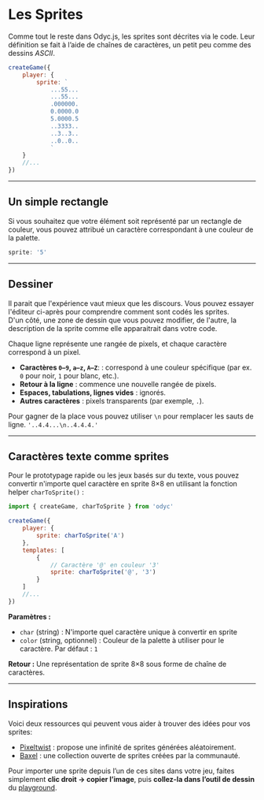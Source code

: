 <script>
import Aside from '../../../lib/ui/Doc/Aside.svelte'
import Emoji from '../../../lib/ui/Doc/Emoji.svelte'
import PaintDemo from '../../../lib/ui/Doc/PaintDemo.svelte'
</script>

# <Emoji src="👾"/> Les Sprites

Comme tout le reste dans Odyc.js, les sprites sont décrites via le code. Leur définition se fait à l’aide de chaînes de caractères, un petit peu comme des dessins _ASCII_.

```js
createGame({
	player: {
		sprite: `
			...55...
			...55...
			.000000.
			0.0000.0
			5.0000.5
			..3333..
			..3..3..
			..0..0..
			`
	}
	//...
})
```

---

## <Emoji src="🟦" /> Un simple rectangle

Si vous souhaitez que votre élément soit représenté par un rectangle de couleur, vous pouvez attribué un caractère correspondant à une couleur de la palette.

```js
sprite: '5'
```

---

## <Emoji src="✍️" /> Dessiner

Il parait que l'expérience vaut mieux que les discours. Vous pouvez essayer l'éditeur ci-après pour comprendre comment sont codés les sprites.  
D'un côté, une zone de dessin que vous pouvez modifier, de l'autre, la description de la sprite comme elle apparaitrait dans votre code.

<PaintDemo/>

Chaque ligne représente une rangée de pixels, et chaque caractère correspond à un pixel.

- **Caractères `0–9`, `a–z`, `A–Z`**: : correspond à une couleur spécifique (par ex. `0` pour noir, `1` pour blanc, etc.).
- **Retour à la ligne** : commence une nouvelle rangée de pixels.
- **Espaces, tabulations, lignes vides** : ignorés.
- **Autres caractères** : pixels transparents (par exemple, `.`).

<Aside>

Pour gagner de la place vous pouvez utiliser `\n` pour remplacer les sauts de ligne.
`'..4.4...\n..4.4.4.'`

</Aside>

---

## <Emoji src="🔤" /> Caractères texte comme sprites

Pour le prototypage rapide ou les jeux basés sur du texte, vous pouvez convertir n'importe quel caractère en sprite 8×8 en utilisant la fonction helper `charToSprite()` :

```js
import { createGame, charToSprite } from 'odyc'

createGame({
	player: {
		sprite: charToSprite('A')
	},
	templates: [
		{
			// Caractère '@' en couleur '3'
			sprite: charToSprite('@', '3')
		}
	]
	//...
})
```

**Paramètres :**

- `char` (string) : N'importe quel caractère unique à convertir en sprite
- `color` (string, optionnel) : Couleur de la palette à utiliser pour le caractère. Par défaut : `1`

**Retour :** Une représentation de sprite 8×8 sous forme de chaîne de caractères.

---

## <Emoji src="👀" /> Inspirations

Voici deux ressources qui peuvent vous aider à trouver des idées pour vos sprites:

- [Pixeltwist](https://pixeltwist.achtaitaipai.com/) : propose une infinité de sprites générées aléatoirement.
- [Baxel](https://baxel.achtaitaipai.com/) : une collection ouverte de sprites créées par la communauté.

<Aside>

Pour importer une sprite depuis l’un de ces sites dans votre jeu, faites simplement **clic droit → copier l’image**, puis **collez-la dans l’outil de dessin** du [playground](/fr/playground).

</Aside>

